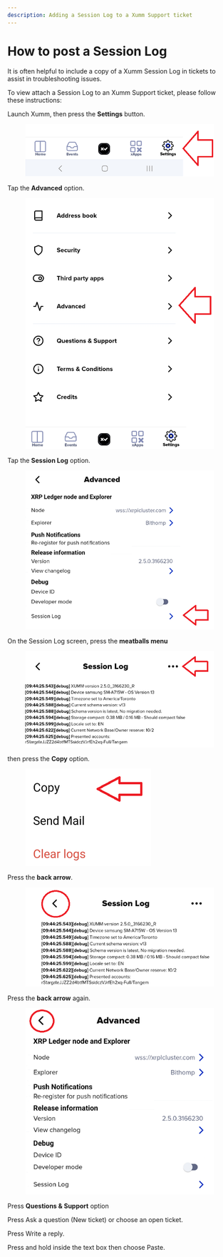 ```yaml
---
description: Adding a Session Log to a Xumm Support ticket
---
```


# How to post a Session Log

It is often helpful to include a copy of a Xumm Session Log in tickets to assist in troubleshooting issues.

To view attach a Session Log to an Xumm Support ticket, please follow these instructions:

Launch Xumm, then press the **Settings** button.&#x20;

<figure><img src="../../.gitbook/assets/Settings button.png" alt=""><figcaption></figcaption></figure>

Tap the **Advanced** option.

<figure><img src="../../.gitbook/assets/Advanced button.png" alt=""><figcaption></figcaption></figure>

Tap the **Session Log** option.

<figure><img src="../../.gitbook/assets/Session log option.png" alt=""><figcaption></figcaption></figure>

On the Session Log screen, press the **meatballs menu**

<figure><img src="../../.gitbook/assets/Session Log - 2.png" alt=""><figcaption></figcaption></figure>

then press the **Copy** option.

<figure><img src="../../.gitbook/assets/Copy option.png" alt=""><figcaption></figcaption></figure>

Press the **back arrow**.

<figure><img src="../../.gitbook/assets/Session Log - 3.png" alt=""><figcaption></figcaption></figure>

Press the **back arrow** again.

<figure><img src="../../.gitbook/assets/Session log - option - 2.png" alt=""><figcaption></figcaption></figure>

Press **Questions & Support** option

Press Ask a question (New ticket) or choose an open ticket.

Press Write a reply.

Press and hold inside the text box then choose Paste.



&#x20;

